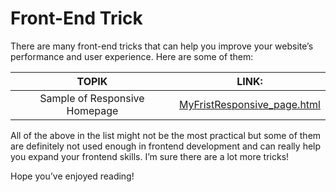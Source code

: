 # Front-End Trick


There are many front-end tricks that can help you improve your website’s performance and user experience. Here are some of them:

|   TOPIK  |     LINK:  |
| :--------------:| :----------: |
|Sample of Responsive Homepage|[MyFristResponsive_page.html]("SampleResponsiveHomepage")|


All of the above in the list might not be the most practical but some of them are definitely not used enough in frontend development and can really help you expand your frontend skills. I’m sure there are a lot more tricks!

Hope you’ve enjoyed reading!

